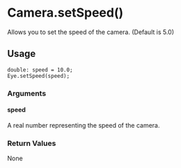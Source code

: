 # Camera.setSpeed()

Allows you to set the speed of the camera. (Default is 5.0)

## Usage

```
double: speed = 10.0;
Eye.setSpeed(speed);
```

### Arguments

#### speed

A real number representing the speed of the camera.

### Return Values

None